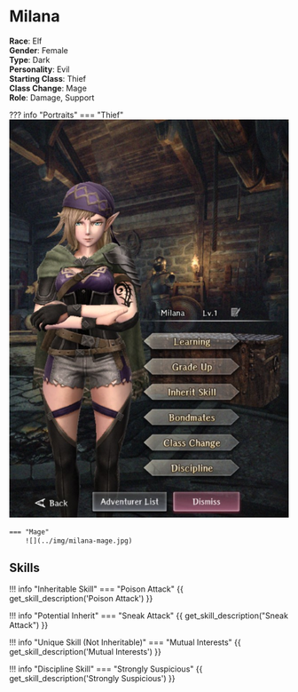 # Milana

**Race**: Elf  
**Gender**: Female  
**Type**: Dark  
**Personality**: Evil  
**Starting Class**: Thief  
**Class Change**: Mage  
**Role**: Damage, Support

??? info "Portraits"
    === "Thief"
        ![](../img/milana-thief.jpg)

    === "Mage"
        ![](../img/milana-mage.jpg)

## Skills

!!! info "Inheritable Skill"
    === "Poison Attack"
        {{ get_skill_description('Poison Attack') }}

!!! info "Potential Inherit"
    === "Sneak Attack"
        {{ get_skill_description("Sneak Attack") }}

!!! info "Unique Skill (Not Inheritable)"
    === "Mutual Interests"
        {{ get_skill_description('Mutual Interests') }}
        
!!! info "Discipline Skill"
    === "Strongly Suspicious"
        {{ get_skill_description('Strongly Suspicious') }}
